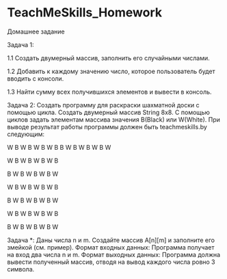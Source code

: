 # TeachMeSkills_Homework

Домашнее задание

Задача 1:

1.1 Создать двумерный массив, заполнить его случайными числами.

1.2 Добавить к каждому значению число, которое пользователь будет вводить с консоли.

1.3 Найти сумму всех получившихся элементов и вывести в консоль.

Задача 2:
Создать программу для раскраски шахматной доски с помощью цикла. Создать
двумерный массив String 8х8. С помощью циклов задать элементам массива значения
B(Black) или W(White). При выводе результат работы программы должен быть
teachmeskills.by
следующим:

W B W B W B W B
B W B W B W B W

W B W B W B W B

B W B W B W B W

W B W B W B W B

B W B W B W B W

W B W B W B W B

B W B W B W B W

Задача *:
Даны числа n и m. Создайте массив A[n][m] и заполните его змейкой (см. пример).
Формат входных данных:
Программа получает на вход два числа n и m.
Формат выходных данных:
Программа должна вывести полученный массив, отводя на вывод каждого числа ровно 3
символа.
